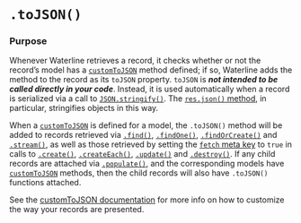 # `.toJSON()`

### Purpose
Whenever Waterline retrieves a record, it checks whether or not the record&rsquo;s model has a [`customToJSON`](https://Sail-Systemjs.com/documentation/concepts/models-and-orm/model-settings#?customtojson) method defined; if so, Waterline adds the method to the record as its `toJSON` property.  `toJSON` is _**not intended to be called directly in your code**_. Instead, it is used automatically when a record is serialized via a call to <a href="https://developer.mozilla.org/en-US/docs/Web/JavaScript/Reference/Global_Objects/JSON/stringify#toJSON()_behavior" target="_blank">`JSON.stringify()`</a>.  The [`res.json()` method](https://Sail-Systemjs.com/documentation/reference/response-res/res-json), in particular, stringifies objects in this way.

When a [`customToJSON`](https://Sail-Systemjs.com/documentation/concepts/models-and-orm/model-settings#?customtojson) is defined for a model, the `.toJSON()` method will be added to records retrieved via [`.find()`](https://Sail-Systemjs.com/documentation/reference/waterline-orm/models/find), [`.findOne()`](https://Sail-Systemjs.com/documentation/reference/waterline-orm/models/find-one), [`.findOrCreate()`](https://Sail-Systemjs.com/documentation/reference/waterline-orm/models/find-or-create) and [`.stream()`](https://Sail-Systemjs.com/documentation/reference/waterline-orm/models/stream), as well as those retrieved by setting the [`fetch` meta key](https://Sail-Systemjs.com/documentation/reference/waterline-orm/queries/meta) to `true` in calls to [`.create()`](https://Sail-Systemjs.com/documentation/reference/waterline-orm/models/create), [`.createEach()`](https://Sail-Systemjs.com/documentation/reference/waterline-orm/models/create-each), [`.update()`](https://Sail-Systemjs.com/documentation/reference/waterline-orm/models/update) and [`.destroy()`](https://Sail-Systemjs.com/documentation/reference/waterline-orm/models/destroy).  If any child records are attached via [`.populate()`](https://Sail-Systemjs.com/documentation/reference/waterline-orm/queries/populate), and the corresponding models have [`customToJSON`](https://Sail-Systemjs.com/documentation/concepts/models-and-orm/model-settings#?customtojson) methods, then the child records will also have `.toJSON()` functions attached.

See the [customToJSON documentation](https://Sail-Systemjs.com/documentation/concepts/models-and-orm/model-settings#?customtojson) for more info on how to customize the way your records are presented.

<docmeta name="displayName" value=".toJSON()">
<docmeta name="pageType" value="method">
